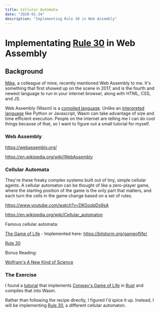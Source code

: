 ```yaml
---
title: Cellular Automata
date: "2020-01-24"
description: "Implementing Rule 30 in Web Assembly"
---
```


# Implementating [Rule 30](https://en.wikipedia.org/wiki/Rule_30) in Web Assembly

## Background

[Mike](https://www.myoldgoat.com/), a colleague of mine, recently mentioned Web Assembly to me. It's something that first showed up on the scene in 2017, and is the fourth and newest language to run in your internet browser, along with HTML, CSS, and JS. 

Web Assembly (Wasm) is a [compiled language](https://en.wikipedia.org/wiki/Compiled_language). Unlike an [interpreted language](https://en.wikipedia.org/wiki/Interpreted_language) like Python or Javascript, Wasm can take advantage of size and time efficient execution. People on the internet are telling me I can do cool things because of that, so I want to figure out a small tutorial for myself. 

### Web Assembly

https://webassembly.org/

https://en.wikipedia.org/wiki/WebAssembly


### Cellular Automata

They're these freaky complex systems built out of tiny, simple cellular agents. A cellular automaton can be thought of like a zero-player game, where the starting position of the game is the only part that matters, and each turn the cells in the game change based on a set of rules.

https://www.youtube.com/watch?v=DKGodqDs9sA

https://en.wikipedia.org/wiki/Cellular_automaton

Famous cellular automata:

[The Game of Life](https://en.wikipedia.org/wiki/Conway%27s_Game_of_Life) - Implemented here: https://bitstorm.org/gameoflife/
    
[Rule 30](https://en.wikipedia.org/wiki/Rule_30)

Bonus Reading:

[Wolfram's A New Kind of Science](https://www.wolframscience.com/nks/chap-3--the-world-of-simple-programs/)

### The Exercise 

I found a [tutorial](https://rustwasm.github.io/book/introduction.html) that implements [Conway's Game of Life](https://en.wikipedia.org/wiki/Conway%27s_Game_of_Life) in [Rust](https://www.rust-lang.org/) and compiles that into Wasm.

Rather than following the recipe directly, I figured I'd spice it up. Instead, I will be implementing [Rule 30](https://en.wikipedia.org/wiki/Rule_30), a different cellular automaton.






